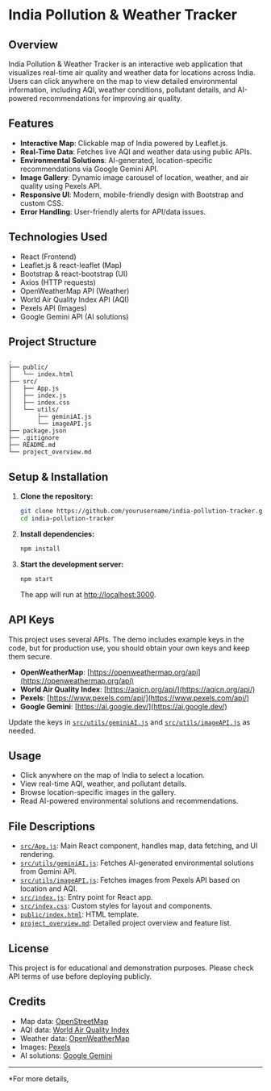 # India Pollution & Weather Tracker

## Overview

India Pollution & Weather Tracker is an interactive web application that visualizes real-time air quality and weather data for locations across India. Users can click anywhere on the map to view detailed environmental information, including AQI, weather conditions, pollutant details, and AI-powered recommendations for improving air quality.

## Features

- **Interactive Map**: Clickable map of India powered by Leaflet.js.
- **Real-Time Data**: Fetches live AQI and weather data using public APIs.
- **Environmental Solutions**: AI-generated, location-specific recommendations via Google Gemini API.
- **Image Gallery**: Dynamic image carousel of location, weather, and air quality using Pexels API.
- **Responsive UI**: Modern, mobile-friendly design with Bootstrap and custom CSS.
- **Error Handling**: User-friendly alerts for API/data issues.

## Technologies Used

- React (Frontend)
- Leaflet.js & react-leaflet (Map)
- Bootstrap & react-bootstrap (UI)
- Axios (HTTP requests)
- OpenWeatherMap API (Weather)
- World Air Quality Index API (AQI)
- Pexels API (Images)
- Google Gemini API (AI solutions)

## Project Structure

```
.
├── public/
│   └── index.html
├── src/
│   ├── App.js
│   ├── index.js
│   ├── index.css
│   └── utils/
│       ├── geminiAI.js
│       └── imageAPI.js
├── package.json
├── .gitignore
├── README.md
└── project_overview.md
```

## Setup & Installation

1. **Clone the repository:**
   ```sh
   git clone https://github.com/yourusername/india-pollution-tracker.git
   cd india-pollution-tracker
   ```

2. **Install dependencies:**
   ```sh
   npm install
   ```

3. **Start the development server:**
   ```sh
   npm start
   ```
   The app will run at [http://localhost:3000](http://localhost:3000).

## API Keys

This project uses several APIs. The demo includes example keys in the code, but for production use, you should obtain your own keys and keep them secure.

- **OpenWeatherMap**: [https://openweathermap.org/api](https://openweathermap.org/api)
- **World Air Quality Index**: [https://aqicn.org/api/](https://aqicn.org/api/)
- **Pexels**: [https://www.pexels.com/api/](https://www.pexels.com/api/)
- **Google Gemini**: [https://ai.google.dev/](https://ai.google.dev/)

Update the keys in [`src/utils/geminiAI.js`](src/utils/geminiAI.js) and [`src/utils/imageAPI.js`](src/utils/imageAPI.js) as needed.

## Usage

- Click anywhere on the map of India to select a location.
- View real-time AQI, weather, and pollutant details.
- Browse location-specific images in the gallery.
- Read AI-powered environmental solutions and recommendations.

## File Descriptions

- [`src/App.js`](src/App.js): Main React component, handles map, data fetching, and UI rendering.
- [`src/utils/geminiAI.js`](src/utils/geminiAI.js): Fetches AI-generated environmental solutions from Gemini API.
- [`src/utils/imageAPI.js`](src/utils/imageAPI.js): Fetches images from Pexels API based on location and AQI.
- [`src/index.js`](src/index.js): Entry point for React app.
- [`src/index.css`](src/index.css): Custom styles for layout and components.
- [`public/index.html`](public/index.html): HTML template.
- [`project_overview.md`](project_overview.md): Detailed project overview and feature list.

## License

This project is for educational and demonstration purposes. Please check API terms of use before deploying publicly.

## Credits

- Map data: [OpenStreetMap](https://www.openstreetmap.org/)
- AQI data: [World Air Quality Index](https://aqicn.org/)
- Weather data: [OpenWeatherMap](https://openweathermap.org/)
- Images: [Pexels](https://www.pexels.com/)
- AI solutions: [Google Gemini](https://ai.google.dev/)

---

*For more details,
